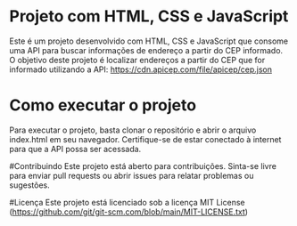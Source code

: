 # Projeto com HTML, CSS e JavaScript
Este é um projeto desenvolvido com HTML, CSS e JavaScript que consome uma API para buscar informações de endereço a partir do CEP informado. O objetivo deste projeto é localizar endereços a partir do CEP que for informado utilizando a API: https://cdn.apicep.com/file/apicep/cep.json

# Como executar o projeto
Para executar o projeto, basta clonar o repositório e abrir o arquivo index.html em seu navegador. Certifique-se de estar conectado à internet para que a API possa ser acessada.

#Contribuindo
Este projeto está aberto para contribuições. Sinta-se livre para enviar pull requests ou abrir issues para relatar problemas ou sugestões.

#Licença
Este projeto está licenciado sob a licença MIT License (https://github.com/git/git-scm.com/blob/main/MIT-LICENSE.txt)
